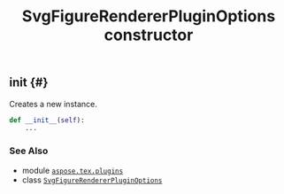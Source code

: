 ﻿---
title: SvgFigureRendererPluginOptions constructor
second_title: Aspose.TeX for Python via .NET API References
description: 
type: docs
weight: 10
url: /python-net/aspose.tex.plugins/svgfigurerendererpluginoptions/__init__/
is_root: false
---

## __init__ {#}

Creates a new instance.



```python
def __init__(self):
    ...
```





### See Also
* module [`aspose.tex.plugins`](../../)
* class [`SvgFigureRendererPluginOptions`](/tex/python-net/aspose.tex.plugins/svgfigurerendererpluginoptions)
